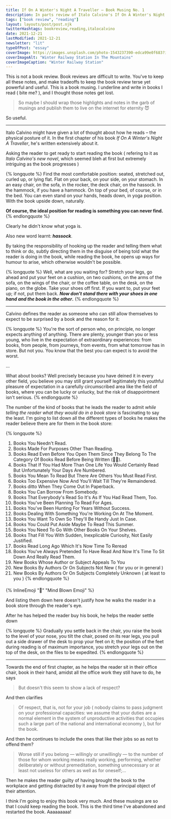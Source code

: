 ```yaml
---
title: If On A Winter's Night A Traveller — Book Musing No. 1
description: In parts review of Italo Calvino's If On A Winter's Night A Traveller
tags: ["book review", "reading"]
layout: layouts/post/post.njk
twitterHashtags: bookreview,reading,italocalvino
date: 2021-12-21
lastModified: 2021-12-21
newsletter: "lit"
typeOfPost: "essay"
coverImage: https://images.unsplash.com/photo-1543237390-edca99e0f683?ixlib=rb-1.2.1&ixid=MnwxMjA3fDB8MHxwaG90by1wYWdlfHx8fGVufDB8fHx8&auto=format&fit=crop&w=1470&q=80
coverImageAlt: "Winter Railway Station In The Mountains"
coverImageCaption: "Winter Railway Station"
---
```


This is not a book review. Book reviews are difficult to write. You've to keep all these notes, and make tradeoffs to keep the book review terse yet powerful and useful. This is a book musing. I underline and write in books I read ( bite me? ), and I thought those notes get lost.

> So maybe I should wrap those highlights and notes in the garb of musings and publish them to live on the internet for eternity 😈

So useful.

---

Italo Calvino might have given a lot of thought about how he reads – the physical posture of it. In the first chapter of his book _If On A Winter's Night A Traveller_, he's written extensively about it.

Asking the reader to get ready to start reading the book ( refering to it as _Italo Calvino's new novel_, which seemed bleh at first but extremely intriguing as the book progresses )

{% longquote %}
  Find the most comfortable position: seated, stretched out, curled up, or lying flat. Flat on your back, on your side, on your stomach. In an easy chair, on the sofa, in the rocker, the deck chair, on the hassock. In the hammock, if you have a hammock. On top of your bed, of course, or in the bed. You can even stand on your hands, heads down, in yoga position. With the book upside down, naturally.

  **Of course, the ideal position for reading is something you can never find.**
{% endlongquote %}

Clearly he didn't know what yoga is.

Also new word learnt: **_hassock_**.

By taking the responsibility of hooking up the reader and telling them what to think or do, subtly directing them in the disguise of being told what the reader is doing in the book, while reading the book, he opens up ways for humour to arise, which otherwise wouldn't be possible.

{% longquote %}
  Well, what are you waiting for? Stretch your legs, go ahead and put your feet on a cushion, on two cushions, on the arms of the sofa, on the wings of the chair, or the coffee table, on the desk, on the piano, on the globe. Take your shoes off first. If you want to, put your feet up; if not, put them back. **_Now don't stand there with your shoes in one hand and the book in the other_.**
{% endlongquote %}

---

Calvino defines the reader as someone who can still allow themselves to expect to be surprised by a book and the reason for it:

{% longquote %}
You're the sort of person who, on principle, no longer expects anything of anything. There are plenty, younger than you or less young, who live in the expectation of extraordinary experiences: from books, from people, from journeys, from events, from what tomorrow has in store. But not you. You know that the best you can expect is to avoid the worst.

…

What about books? Well precisely because you have deined it in every other field, you believe you may still grant yourself legitimately this youthful pleasure of expectation in a carefully circumscribed area like the field of books, where you can be lucky or unlucky, but the risk of disappointment isn't serious.
{% endlongquote %}

The number of the kind of books that he leads the reader to admit _while telling the reader what they would do in a book store_ is fascinating to say the least. I'm going to list down all the different types of books he makes the reader believe there are for them in the book store:

{% longquote %}
  1. Books You Needn't Read.
  2. Books Made For Purposes Other Than Reading.
  3. Books Read Even Before You Open Them Since They Belong To The Category Of Books Read Before Being Written (🤔🤯).
  4. Books That If You Had More Than One Life You Would Certainly Read But Unfortunately Your Days Are Numbered.
  5. Books You Mean To Read But There Are Others You Must Read First.
  6. Books Too Expensive Now And You'll Wait Till They're Remaindered.
  7. Books ditto When They Come Out In Paperback.
  8. Books You Can Borrow From Somebody.
  9. Books That Everybody's Read So It's As If You Had Read Them, Too.
  10. Books You've Been Planning To Read For Ages.
  11. Books You've Been Hunting For Years Without Success.
  12. Books Dealing With Something You're Working On At The Moment.
  13. Books You Want To Own So They'll Be Handy Just In Case.
  14. Books You Could Put Aside Maybe To Read This Summer.
  15. Books You Need To Go With Other Books On Your Shelves.
  16. Books That Fill You With Sudden, Inexplicable Curiosity, Not Easily Justified.
  17. Books Read Long Ago Which It's Now Time To Reread
  18. Books You've Always Pretended To Have Read And Now It's Time To Sit Down And Really Read Them.
  19. New Books Whose Author or Subject Appeals To You
  20. New Books By Authors Or On Subjects Not New ( for you or in general )
  21. New Books By Authors Or On Subjects Completely Unknown ( at least to you )
{% endlongquote %}

<div style="margin-top:20px;"></div>
{% InlineEmoji "🤯" "Mind Blown Emoji" %}

And listing them down here doesn't justify how he walks the reader in a book store through the reader's eye.

After he has helped the reader buy his book, he helps the reader settle down

{% longquote %}
  Gradually you settle back in the chair, you raise the book to the level of your nose, you tilt the chair, posed on its rear legs, you pull out a side drawer of the desk to prop your feet on it; the position of the feet during reading is of maximum importance, you stretch your legs out on the top of the desk, on the files to be expedited.
{% endlongquote %}

---

Towards the end of first chapter, as he helps the reader sit in their office chair, book in their hand, amidst all the office work they still have to do, he says

> But doesn't this seem to show a lack of respect?

And then clarifies

> Of respect, that is, not for your job ( nobody claims to pass judgment on your professional capacities: we assume that your duties are a normal element in the system of unproductive activities that occupies such a large part of the national and international economy ), but for the book.

And then he continues to include the ones that like their jobs so as not to offend them?

> Worse still if you belong — willingly or unwillingly — to the number of those for whom working means really working, performing, whether deliberately or without premeditation, something unnecessary or at least not useless for others as well as for oneself;…

Then he makes the reader guilty of having brought the book to the workplace and getting distracted by it away from the principal object of their attention.

I think I'm going to enjoy this book very much. And these musings are so that I could keep reading the book. This is the third time I've abandoned and restarted the book. Aaaaaaaaa!